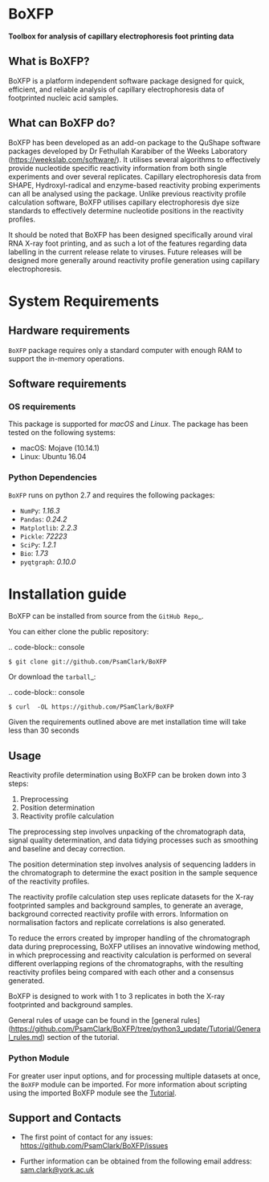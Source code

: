 # BoXFP
 **Toolbox for analysis of capillary electrophoresis foot printing data**

 ## What is BoXFP?

 BoXFP is a platform independent software package designed for quick, efficient, and reliable analysis of capillary electrophoresis data of footprinted nucleic acid samples. 

## What can BoXFP do? 

BoXFP has been developed as an add-on package to the QuShape software packages developed by Dr Fethullah Karabiber of the Weeks Laboratory (https://weekslab.com/software/). It utilises several algorithms to effectively provide nucleotide specific reactivity information from both single experiments and over several replicates. Capillary electrophoresis data from SHAPE, Hydroxyl-radical and enzyme-based reactivity probing experiments can all be analysed using the package. Unlike previous reactivity profile calculation software, BoXFP utilises capillary electrophoresis dye size standards to effectively determine nucleotide positions in the reactivity profiles. 

It should be noted that BoXFP has been designed specifically around viral RNA X-ray foot printing, and as such a lot of the features regarding data labelling in the current release relate to viruses. Future releases will be designed more generally around reactivity profile generation using capillary electrophoresis. 

# System Requirements

## Hardware requirements
`BoXFP` package requires only a standard computer with enough RAM to support the in-memory operations.

## Software requirements
### OS requirements
This package is supported for *macOS* and *Linux*. The package has been tested on the following systems:
+ macOS: Mojave (10.14.1)
+ Linux: Ubuntu 16.04

### Python Dependencies
`BoXFP` runs on python 2.7 and requires the following packages:

- `NumPy`: *1.16.3* 
- `Pandas`: *0.24.2*
- `Matplotlib`: *2.2.3*
- `Pickle`: *72223*
- `SciPy`: *1.2.1*
- `Bio`: *1.73*
- `pyqtgraph`: *0.10.0*

# Installation guide

BoXFP can be installed from source from the `GitHub Repo`_.

You can either clone the public repository:

.. code-block:: console

    $ git clone git://github.com/PsamClark/BoXFP

Or download the `tarball`_:

.. code-block:: console

    $ curl  -OL https://github.com/PSamClark/BoXFP

Given the requirements outlined above are met installation time will take less than 30 seconds

## Usage

Reactivity profile determination using BoXFP can be broken down into 3 steps:

1. Preprocessing
2. Position determination
3. Reactivity profile calculation

The preprocessing step involves unpacking of the chromatograph data, signal quality determination, and data tidying processes such as smoothing and baseline and decay correction. 

The position determination step involves analysis of sequencing ladders in the chromatograph to determine the exact position in the sample sequence of the reactivity profiles. 

The reactivity profile calculation step uses replicate datasets for the X-ray footprinted samples and background samples, to generate an average, background corrected reactivity profile with errors. Information on normalisation factors and replicate correlations is also generated. 

To reduce the errors created by improper handling of the chromatograph data during preprocessing, BoXFP utilises an innovative windowing method, in which preprocessing and reactivity calculation is performed on several different overlapping regions of the chromatographs, with the resulting reactivity profiles being compared with each other and a consensus generated. 

BoXFP is designed to work with 1 to 3 replicates in both the X-ray footprinted and background samples. 

General rules of usage can be found in the [general rules] (https://github.com/PsamClark/BoXFP/tree/python3_update/Tutorial/General_rules.md) section of the tutorial.

### Python Module

For greater user input options, and for processing multiple datasets at once, the `BoXFP` module can be imported.
For more information about scripting using the imported BoXFP module see the [Tutorial](https://github.com/PsamClark/BoXFP/tree/python3_update/Tutorial).

## Support and Contacts

 - The first point of contact for any issues: 
 https://github.com/PsamClark/BoXFP/issues
 
 - Further information can be obtained from the following email address:
 sam.clark@york.ac.uk

